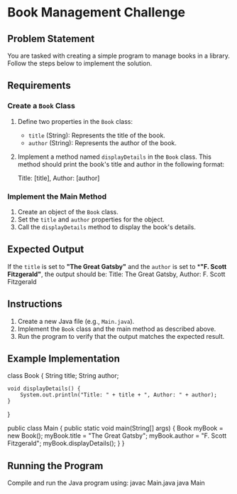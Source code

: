 # Book Management Challenge

## Problem Statement
You are tasked with creating a simple program to manage books in a library. Follow the steps below to implement the solution.

## Requirements
### Create a `Book` Class
1. Define two properties in the `Book` class:
   - `title` (String): Represents the title of the book.
   - `author` (String): Represents the author of the book.
2. Implement a method named `displayDetails` in the `Book` class.
   This method should print the book's title and author in the following format:
   
   Title: [title], Author: [author]
   
### Implement the Main Method
1. Create an object of the `Book` class.
2. Set the `title` and `author` properties for the object.
3. Call the `displayDetails` method to display the book's details.

## Expected Output
If the `title` is set to **"The Great Gatsby"** and the `author` is set to ***"F. Scott Fitzgerald"**, the output should be:
Title: The Great Gatsby, Author: F. Scott Fitzgerald


## Instructions
1. Create a new Java file (e.g., `Main.java`).
2. Implement the `Book` class and the main method as described above.
3. Run the program to verify that the output matches the expected result.

## Example Implementation

class Book {
    String title;
    String author;

    void displayDetails() {
        System.out.println("Title: " + title + ", Author: " + author);
    }
}

public class Main {
    public static void main(String[] args) {
        Book myBook = new Book();
        myBook.title = "The Great Gatsby";
        myBook.author = "F. Scott Fitzgerald";
        myBook.displayDetails();
    }
}

## Running the Program
Compile and run the Java program using:
javac Main.java
java Main

